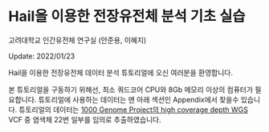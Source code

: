 # Hail을 이용한 전장유전체 분석 기초 실습

고려대학교 인간유전체 연구실 (안준용, 이혜지)

Update: 2022/01/23

Hail을 이용한 전장유전체 데이터 분석 튜토리얼에 오신 여러분을 환영합니다. 

본 튜토리얼을 구동하기 위해선, 최소 쿼드코어 CPU와 8Gb 메모리 이상의 컴퓨터가 필요합니다. 튜토리얼에 사용하는 데이터는 맨 아래 섹션인 Appendix에서 찾을수 있습니다. 튜토리얼의 데이터는 [1000 Genome Project의 high coverage depth WGS](https://www.internationalgenome.org/data/) VCF 중 염색체 22번 일부를 임의로 추출하였습니다. 

